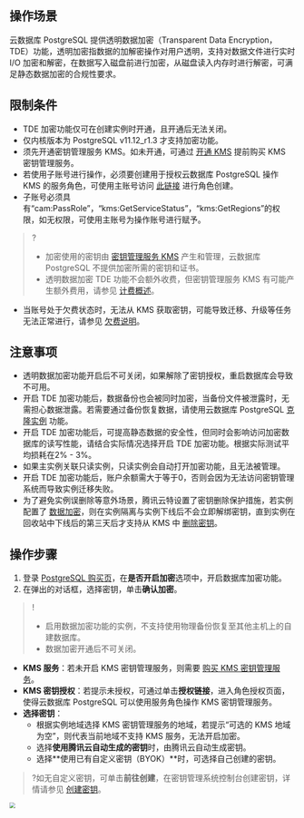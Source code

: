 ## 操作场景
云数据库 PostgreSQL 提供透明数据加密（Transparent Data Encryption，TDE）功能，透明加密指数据的加解密操作对用户透明，支持对数据文件进行实时 I/O 加密和解密，在数据写入磁盘前进行加密，从磁盘读入内存时进行解密，可满足静态数据加密的合规性要求。

## 限制条件
- TDE 加密功能仅可在创建实例时开通，且开通后无法关闭。
- 仅内核版本为 PostgreSQL v11.12_r1.3 才支持加密功能。
- 须先开通密钥管理服务 KMS。如未开通，可通过 [开通 KMS](https://buy.cloud.tencent.com/kms) 提前购买 KMS 密钥管理服务。
- 若使用子账号进行操作，必须要创建用于授权云数据库 PostgreSQL 操作 KMS 的服务角色，可使用主账号访问 [此链接](https://console.cloud.tencent.com/cam/role/grant?roleName=Postgres_QCSLinkedRoleInPostgresKms&serviceLinkedRole=1) 进行角色创建。
- 子账号必须具有“cam:PassRole”，“kms:GetServiceStatus”，“kms:GetRegions”的权限，如无权限，可使用主账号为操作账号进行赋予。
>?
>- 加密使用的密钥由 [密钥管理服务 KMS](https://cloud.tencent.com/document/product/573/38406) 产生和管理，云数据库 PostgreSQL 不提供加密所需的密钥和证书。
>- 透明数据加密 TDE 功能不会额外收费，但密钥管理服务 KMS 有可能产生额外费用，请参见 [计费概述](https://cloud.tencent.com/document/product/573/34388)。
- 当账号处于欠费状态时，无法从 KMS 获取密钥，可能导致迁移、升级等任务无法正常进行，请参见 [欠费说明](https://cloud.tencent.com/document/product/573/35906)。

## 注意事项
- 透明数据加密功能开启后不可关闭，如果解除了密钥授权，重启数据库会导致不可用。
- 开启 TDE 加密功能后，数据备份也会被同时加密，当备份文件被泄露时，无需担心数据泄露。若需要通过备份恢复数据，请使用云数据库 PostgreSQL [克隆实例](https://cloud.tencent.com/document/product/409/68277) 功能。
- 开启 TDE 加密功能后，可提高静态数据的安全性，但同时会影响访问加密数据库的读写性能，请结合实际情况选择开启 TDE 加密功能。根据实际测试平均损耗在2% - 3%。
- 如果主实例关联只读实例，只读实例会自动打开加密功能，且无法被管理。
- 开启 TDE 加密功能后，账户余额需大于等于0，否则会因为无法访问密钥管理系统而导致实例迁移失败。
- 为了避免实例误删除等意外场景，腾讯云特设置了密钥删除保护措施，若实例配置了 [数据加密](https://cloud.tencent.com/document/product/409/71748)，则在实例隔离与实例下线后不会立即解绑密钥，直到实例在回收站中下线后的第三天后才支持从 KMS 中 [删除密钥](https://cloud.tencent.com/document/product/573/38404)。

## 操作步骤
1. 登录 [PostgreSQL 购买页](https://buy.cloud.tencent.com/pgsql)，在**是否开启加密**选项中，开启数据库加密功能。
2. 在弹出的对话框，选择密钥，单击**确认加密**。
>!
>- 启用数据加密功能的实例，不支持使用物理备份恢复至其他主机上的自建数据库。
>- 数据加密开通后不可关闭。
>
 - **KMS 服务**：若未开启 KMS 密钥管理服务，则需要 [购买 KMS 密钥管理服务](https://buy.cloud.tencent.com/kms)。
 - **KMS 密钥授权**：若提示未授权，可通过单击**授权链接**，进入角色授权页面，使得云数据库 PostgreSQL 可以使用服务角色操作 KMS 密钥管理服务。
 - **选择密钥**：
    - 根据实例地域选择 KMS 密钥管理服务的地域，若提示“可选的 KMS 地域为空”，则代表当前地域不支持 KMS 服务，无法开启加密。
    - 选择**使用腾讯云自动生成的密钥**时，由腾讯云自动生成密钥。
    - 选择**使用已有自定义密钥（BYOK）**时，可选择自己创建的密钥。
>?如无自定义密钥，可单击**前往创建**，在密钥管理系统控制台创建密钥，详情请参见 [创建密钥](https://cloud.tencent.com/document/product/573/8875)。
>
<img src="https://qcloudimg.tencent-cloud.cn/raw/ef4a60c872c9dc196e0f0b8f5191503c.png"  style="zoom:60%;">


